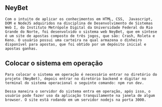 ## NeyBet
    Com o intuito de aplicar os conhecimentos em HTML, CSS,  Javascript, DOM e NodeJS adquiridos na disciplina de Desenvolvimento de Sistemas Web I, do Instituto Metrópole Digital da Universidade Federal do Rio Grande do Norte, foi desenvolvido o sistema web NeyBet, que em síntese é um site de apostas composto de três jogos, que são: Crash, Roleta e Keno. O usuário possui uma carteira na qual armazena o dinheiro disponível para apostas, que foi obtido por um depósito inicial e apostas ganhas.

## Colocar o sistema em operação
    Para colocar o sistema em operação é necessário entrar no diretório do projeto (NeyBet), depois entrar no diretório backend e digitar no terminal do sistema operacional o seguinte comando: npm run dev.

    Dessa maneira o servidor do sistema entra em operação, após isso, o usuário pode fazer uso da aplicação tranquilamente na janela de algum browser. O site está rodando em um servidor nodejs na porta 3000.

